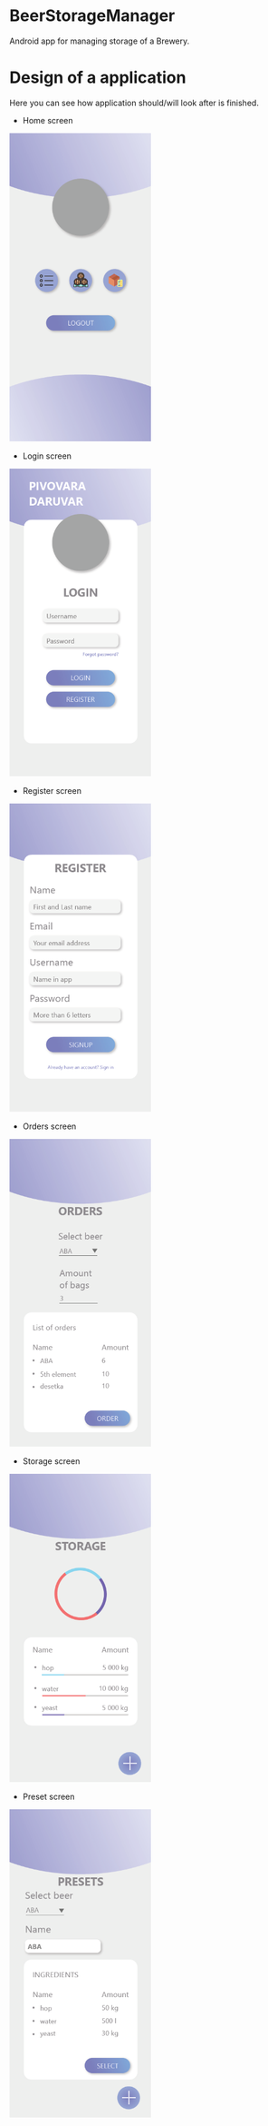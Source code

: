 # BeerStorageManager

Android app for managing storage of a Brewery.

# Design of a application

Here you can see how application should/will look after is finished.

* Home screen

<img src="images/homeScreen.png" width="250">

* Login screen

<img src="images/loginScreen.png" width="250">

* Register screen

<img src="images/registerScreen.png" width="250">

* Orders screen

<img src="images/ordersScreen.png" width="250">

* Storage screen

<img src="images/storageScreen.png" width="250">

* Preset screen

<img src="images/presetScreen.png" width="250">
